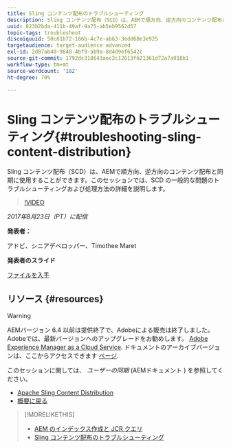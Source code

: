 ```yaml
---
title: Sling コンテンツ配布のトラブルシューティング
description: Sling コンテンツ配布（SCD）は、AEMで順方向、逆方向のコンテンツ配布と同期に使用することができます。このセッションでは、SCD の一般的な問題のトラブルシューティングおよび処理方法の詳細を説明します。
uuid: 823b2bda-411b-49af-9a75-ab5eb9562d57
topic-tags: troubleshoot
discoiquuid: 58c61b72-166b-4c7e-ab63-3edd68e3e925
targetaudience: target-audience advanced
exl-id: 2d87ab40-9848-4bf9-ab9a-8d4d9ef6542c
source-git-commit: 1792dc318643aec2c12613f621361d72a7a918b1
workflow-type: tm+mt
source-wordcount: '182'
ht-degree: 70%

---
```


# Sling コンテンツ配布のトラブルシューティング{#troubleshooting-sling-content-distribution}

Sling コンテンツ配布（SCD）は、AEMで順方向、逆方向のコンテンツ配布と同期に使用することができます。このセッションでは、SCD の一般的な問題のトラブルシューティングおよび処理方法の詳細を説明します。

>[!VIDEO](https://video.tv.adobe.com/v/19451/?quality=9)

*2017年8月23日（PT）に配信*

**発表者：**

アドビ、シニアデベロッパー、Timothee Maret

**発表者のスライド**

[ファイルを入手](assets/aem-gems-scd.pdf)

## リソース {#resources}

>[!WARNING]
>
>AEMバージョン 6.4 以前は提供終了で、Adobeによる販売は終了しました。  Adobeでは、最新バージョンへのアップグレードをお勧めします。 [Adobe Experience Manager as a Cloud Service](https://experienceleague.adobe.com/docs/experience-manager-cloud-service.html?lang=ja).  ドキュメントのアーカイブバージョンは、ここからアクセスできます [ページ](https://experienceleague.adobe.com/docs/experience-manager-release-information/aem-release-updates/previous-updates/aem-previous-versions.html?lang=ja).
>
>このセッションに関しては、 *ユーザーの同期* (AEMドキュメント ) を参照してください。

* [Apache Sling Content Distribution](https://sling.apache.org/documentation/bundles/content-distribution.html)
* [概要に戻る](https://helpx.adobe.com/jp/experience-manager/kt/eseminars/gems/aem-index.html)

>[!MORELIKETHIS]
>
>* [AEM のインデックス作成と JCR クエリ](aem-indexing-jcr-query.md)
>* [Sling コンテンツ配布のトラブルシューティング](aem-troubleshooting-sling.md)
